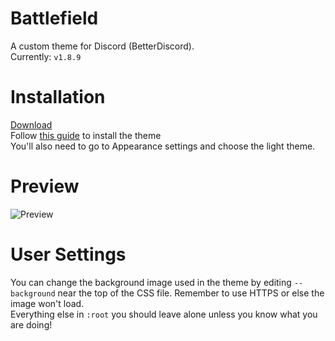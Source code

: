 # Battlefield
A custom theme for Discord (BetterDiscord).  
Currently: `v1.8.9`

# Installation
[Download](https://raw.githubusercontent.com/TakosThings/battlefield/master/battlefield.theme.css)  
Follow [this guide](https://betterdocs.net/install_theme.html) to install the theme  
You'll also need to go to Appearance settings and choose the light theme.

# Preview
![Preview](https://i.imgur.com/JqvVw5k.jpg)

# User Settings
You can change the background image used in the theme by editing `--background` near the top of the CSS file. Remember to use HTTPS or else the image won't load.  
Everything else in `:root` you should leave alone unless you know what you are doing!